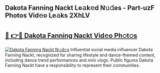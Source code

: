 ## Dakota Fanning Nackt Le𝚊k𝚎d N𝚞𝚍es - Part-uzF Photos Vid𝚎o Le𝚊ks 2XhLV

# <h2><a href="http://fb2kvn.evod.top/?m=Dakota+Fanning+Nackt">🔗 👉🔴 Dakota Fanning Nackt Vid𝚎o Ph𝚘t𝚘s</a></h2>

[![Dakota Fanning Nackt N𝚞d𝚎s](https://i.imgur.com/8V9OHl7.gif)](http://fb2kvn.evod.top/?m=Dakota+Fanning+Nackt)
Influential social media influencer Dakota Fanning Nackt, recognized for sharing lifestyle and dance-themed content, including dance trend performances and mini vlogs. Public figures Dakota Fanning Nackt have a responsibility to represent their communities. 
